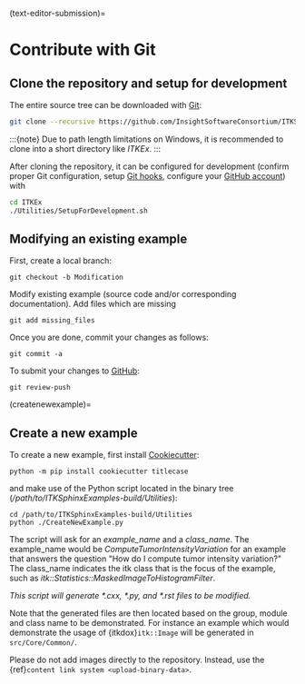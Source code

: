 (text-editor-submission)=

# Contribute with Git

## Clone the repository and setup for development

The entire source tree can be downloaded with [Git]:

```bash
git clone --recursive https://github.com/InsightSoftwareConsortium/ITKSphinxExamples.git ITKEx
```

:::{note}
Due to path length limitations on Windows, it is recommended to clone into a
short directory like *ITKEx*.
:::

After cloning the repository, it can be configured for development (confirm
proper Git configuration, setup [Git hooks], configure your [GitHub account])
with

```bash
cd ITKEx
./Utilities/SetupForDevelopment.sh
```

## Modifying an existing example

First, create a local branch:

```
git checkout -b Modification
```

Modify existing example (source code and/or corresponding documentation).
Add files which are missing

```
git add missing_files
```

Once you are done, commit your changes as follows:

```
git commit -a
```

To submit your changes to [GitHub]:

```
git review-push
```

(createnewexample)=

## Create a new example

To create a new example, first install [Cookiecutter]:

```
python -m pip install cookiecutter titlecase
```

and make use of the Python script located in the
binary tree (*/path/to/ITKSphinxExamples-build/Utilities*):

```
cd /path/to/ITKSphinxExamples-build/Utilities
python ./CreateNewExample.py
```

The script will ask for an *example_name* and a *class_name*.  The example_name
would be *ComputeTumorIntensityVariation* for an example that answers the
question "How do I compute tumor intensity variation?"  The class_name
indicates the itk class that is the focus of the example, such as
*itk::Statistics::MaskedImageToHistogramFilter*.

*This script will generate \*.cxx, \*.py, and \*.rst files to be modified.*

Note that the generated files are then located based on the group, module and
class name to be demonstrated. For instance an example which would demonstrate
the usage of {itkdox}`itk::Image` will be generated in
`src/Core/Common/`.

Please do not add images directly to the repository.  Instead, use the
{ref}`content link system <upload-binary-data>`.

[cookiecutter]: https://cookiecutter.readthedocs.io/en/latest/
[git]: https://git-scm.com/
[git hooks]: https://git-scm.com/book/en/v2/Customizing-Git-Git-Hooks
[github]: https://github.com/InsightSoftwareConsortium/ITKSphinxExamples
[github account]: https://github.com/login
